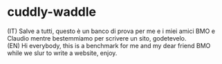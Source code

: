 # cuddly-waddle
(IT) Salve a tutti, questo è un banco di prova per me e i miei amici BMO e Claudio mentre bestemmiamo per scrivere un sito, godetevelo.
<br>
(EN) Hi everybody, this is a benchmark for me and my dear friend BMO while we slur to write a website, enjoy.
